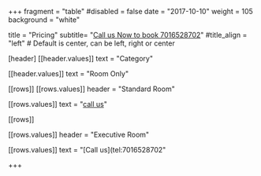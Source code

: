 +++
fragment = "table"
#disabled = false
date = "2017-10-10"
weight = 105
background = "white"

title = "Pricing"
subtitle= "[Call us Now to book 7016528702](tel:7016528702)"
#title_align = "left" # Default is center, can be left, right or center


  
[header]
  [[header.values]]
    text = "Category"

  [[header.values]]
    text = "Room Only"




[[rows]]
  [[rows.values]]
    header = "Standard Room"

  [[rows.values]]
    text = "[call us](tel:7016528702)"



[[rows]]

[[rows.values]]
    header = "Executive Room"

  [[rows.values]]
    text = "[Call us](tel:7016528702"

 
    



+++